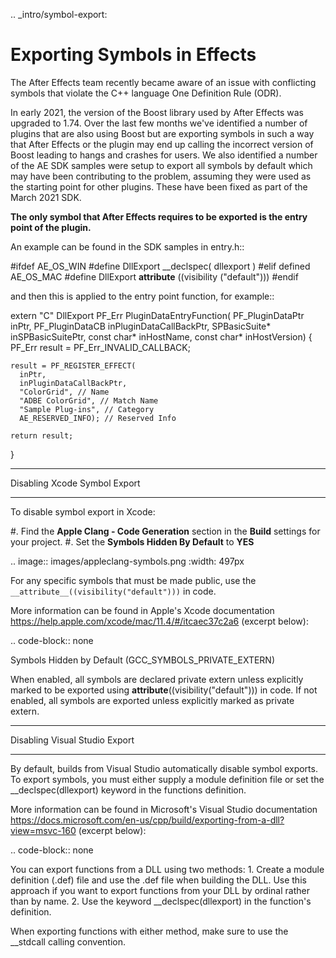 .. _intro/symbol-export:

Exporting Symbols in Effects
============================

The After Effects team recently became aware of an issue with conflicting symbols that violate the C++ language One Definition Rule (ODR). 

In early 2021, the version of the Boost library used by After Effects was upgraded to 1.74. Over the last few months we've identified a number of plugins that are also using Boost but are exporting symbols in such a way that After Effects or the plugin may end up calling the incorrect version of Boost leading to hangs and crashes for users. We also identified a number of the AE SDK samples were setup to export all symbols by default which may have been contributing to the problem, assuming they were used as the starting point for other plugins. These have been fixed as part of the March 2021 SDK.

**The only symbol that After Effects requires to be exported is the entry point of the plugin.**

An example can be found in the SDK samples in entry.h::

  #ifdef AE_OS_WIN
	  #define DllExport   __declspec( dllexport )
  #elif defined AE_OS_MAC
	  #define DllExport   __attribute__ ((visibility ("default")))
  #endif

and then this is applied to the entry point function, for example::

  extern "C" DllExport
  PF_Err PluginDataEntryFunction(
    PF_PluginDataPtr inPtr,
    PF_PluginDataCB inPluginDataCallBackPtr,
    SPBasicSuite* inSPBasicSuitePtr,
    const char* inHostName,
    const char* inHostVersion)
  {
    PF_Err result = PF_Err_INVALID_CALLBACK;

    result = PF_REGISTER_EFFECT(
      inPtr,
      inPluginDataCallBackPtr,
      "ColorGrid", // Name
      "ADBE ColorGrid", // Match Name
      "Sample Plug-ins", // Category
      AE_RESERVED_INFO); // Reserved Info

    return result;
  }

----

Disabling Xcode Symbol Export
*****************************

To disable symbol export in Xcode:

#. Find the **Apple Clang - Code Generation** section in the **Build** settings for your project. 
#. Set the **Symbols Hidden By Default** to **YES**

.. image:: images/appleclang-symbols.png
  :width: 497px

For any specific symbols that must be made public, use the ``__attribute__((visibility("default")))`` in code.

More information can be found in Apple's Xcode documentation https://help.apple.com/xcode/mac/11.4/#/itcaec37c2a6 (excerpt below):

.. code-block:: none

  Symbols Hidden by Default (GCC_SYMBOLS_PRIVATE_EXTERN)
  
  When enabled, all symbols are declared private extern unless explicitly marked to be exported using __attribute__((visibility("default"))) in code. If not enabled, all symbols are exported unless explicitly marked as private extern. 


----

Disabling Visual Studio Export
******************************

By default, builds from Visual Studio automatically disable symbol exports. To export symbols, you must either supply a module definition file or set the __declspec(dllexport) keyword in the functions definition.

More information can be found in Microsoft's Visual Studio documentation https://docs.microsoft.com/en-us/cpp/build/exporting-from-a-dll?view=msvc-160 (excerpt below):

.. code-block:: none

  You can export functions from a DLL using two methods:
    1. Create a module definition (.def) file and use the .def file when building the DLL. Use this approach if you want to export functions from your DLL by ordinal rather than by name.
    2. Use the keyword __declspec(dllexport) in the function's definition.

  When exporting functions with either method, make sure to use the __stdcall calling convention.